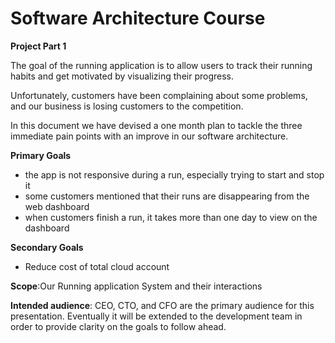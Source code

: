 # Software Architecture Course

**Project Part 1**

The goal of the running application is to allow users to track their running habits and get motivated by visualizing their progress.

Unfortunately, customers have been complaining about some problems, and our business is losing customers to the competition. 

In this document we have devised a one month plan to tackle the three immediate pain points with an improve in our software architecture.

**Primary Goals**

- the app is not responsive during a run, especially trying to start and stop it
- some customers mentioned that their runs are disappearing from the web dashboard
- when customers finish a run, it takes more than one day to view on the dashboard

**Secondary Goals**

- Reduce cost of total cloud account

**Scope**:Our Running application System and their interactions

**Intended audience**: CEO, CTO, and CFO are the primary audience for this presentation. Eventually it will be extended to the development team in order to provide clarity on the goals to follow ahead.
